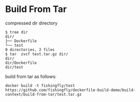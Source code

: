 # Build From Tar
compressed dir directory
```
$ tree dir
dir/
├── Dockerfile
└── test
0 directories, 2 files
$ tar  zvcf test.tar.gz dir/
dir/
dir/Dockerfile
dir/test
```
build from tar as follows:
```
docker build -t fishingfly/test https://github.com/fishingfly/dockerfile-build-demo/build-context/build-from-tar/test.tar.gz
```
